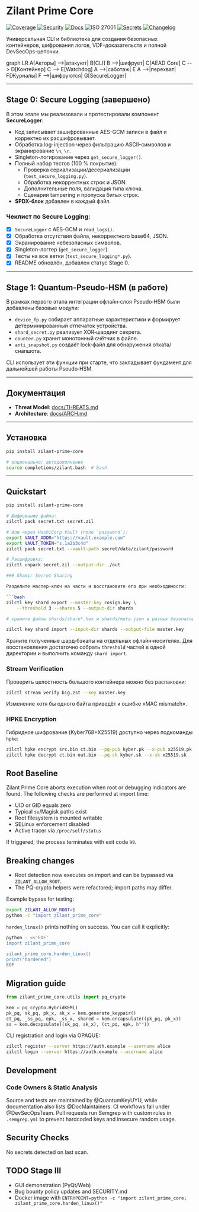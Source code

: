 # Zilant Prime Core

[![Coverage](https://img.shields.io/codecov/c/github/QuantumKeyUYU/zilant-prime-core?branch=main)](https://codecov.io/gh/QuantumKeyUYU/zilant-prime-core) [![Security](https://img.shields.io/badge/security-scan-passed-success.svg)](https://github.com/QuantumKeyUYU/zilant-prime-core/security) [![Docs](https://img.shields.io/badge/docs-available-blue.svg)](./docs/ARCH.md) ![ISO 27001](https://img.shields.io/badge/ISO27001-compliant-brightgreen.svg) [![Secrets](https://img.shields.io/badge/secrets-clean-brightgreen.svg)](./secret_leak_report.md) [![Changelog](https://img.shields.io/badge/changelog-up--to--date-blue.svg)](./CHANGELOG_AUTO.md)

Универсальная CLI и библиотека для создания безопасных контейнеров, шифрования логов, VDF-доказательств и полной DevSecOps-цепочки.

<div class="mermaid">
graph LR
  A[Акторы] -->|атакуют| B[CLI]
  B -->|шифрует| C[AEAD Core]
  C --> D[Контейнер]
  C --> E[Watchdog]
  A -->|саботаж| E
  A -->|перехват| F[Журналы]
  F -->|шифруются| G[SecureLogger]
</div>

---

## Stage 0: Secure Logging (завершено)

В этом этапе мы реализовали и протестировали компонент **SecureLogger**:

- Код записывает зашифрованные AES-GCM записи в файл и корректно их расшифровывает.
- Обработка log-injection через фильтрацию ASCII-символов и экранирование `\n`, `\r`.
- Singleton-логирование через `get_secure_logger()`.
- Полный набор тестов (100 % покрытие):
  - Проверка сериализации/десериализации (`test_secure_logging.py`).
  - Обработка некорректных строк и JSON.
  - Дополнительные поля, валидация типа ключа.
  - Сценарии tampering и пропуска битых строк.
- **SPDX-блок** добавлен в каждый файл.

### Чеклист по Secure Logging:
- [x] `SecureLogger` с AES-GCM и `read_logs()`.
- [x] Обработка отсутствия файла, некорректного base64, JSON.
- [x] Экранирование небезопасных символов.
- [x] Singleton-логгер (`get_secure_logger`).
- [x] Тесты на все ветки (`test_secure_logging*.py`).
- [x] README обновлён, добавлен статус Stage 0.

---

## Stage 1: Quantum‑Pseudo‑HSM (в работе)

В рамках первого этапа интеграции офлайн‑слоя Pseudo‑HSM были добавлены базовые
модули:

- `device_fp.py` собирает аппаратные характеристики и формирует детерминированный
  отпечаток устройства.
- `shard_secret.py` реализует XOR‑шардинг секрета.
- `counter.py` хранит монотонный счётчик в файле.
- `anti_snapshot.py` создаёт lock‑файл для обнаружения отката/снапшота.

CLI использует эти функции при старте, что закладывает фундамент для дальнейшей
работы Pseudo‑HSM.

---

## Документация

- **Threat Model**: [docs/THREATS.md](docs/THREATS.md)
- **Architecture**: [docs/ARCH.md](docs/ARCH.md)

---

## Установка

```bash
pip install zilant-prime-core

# опционально: автодополнение
source completions/zilant.bash  # bash
```

---

## Quickstart

```bash
pip install zilant-prime-core

# Шифрование файла:
zilctl pack secret.txt secret.zil

# Или через HashiCorp Vault (поле `password`):
export VAULT_ADDR="https://vault.example.com"
export VAULT_TOKEN="s.1a2b3c4d"
zilctl pack secret.txt --vault-path secret/data/zilant/password

# Расшифровка:
zilctl unpack secret.zil --output-dir ./out

### Shamir Secret Sharing

Разделите мастер‑ключ на части и восстановите его при необходимости:

```bash
zilctl key shard export --master-key cosign.key \
    --threshold 3 --shares 5 --output-dir shards

# храните файлы shards/share*.hex и shards/meta.json в разных безопасных местах

zilctl key shard import --input-dir shards --output-file master.key
```

Храните полученные шард‑бэкапы на отдельных офлайн‑носителях. Для восстановления
достаточно собрать ``threshold`` частей в одной директории и выполнить команду
``shard import``.

### Stream Verification

Проверить целостность большого контейнера можно без распаковки:

```bash
zilctl stream verify big.zst --key master.key
```

Изменение хотя бы одного байта приведёт к ошибке «MAC mismatch».

### HPKE Encryption

Гибридное шифрование (Kyber768+X25519) доступно через подкоманды ``hpke``:

```bash
zilctl hpke encrypt src.bin ct.bin --pq-pub kyber.pk --x-pub x25519.pk
zilctl hpke decrypt ct.bin out.bin --pq-sk kyber.sk --x-sk x25519.sk
```

## Root Baseline

Zilant Prime Core aborts execution when root or debugging indicators are found.
The following checks are performed at import time:

- UID or GID equals zero
- Typical ``su``/Magisk paths exist
- Root filesystem is mounted writable
- SELinux enforcement disabled
- Active tracer via ``/proc/self/status``

If triggered, the process terminates with exit code ``99``.

## Breaking changes

- Root detection now executes on import and can be bypassed via `ZILANT_ALLOW_ROOT`.
- The PQ-crypto helpers were refactored; import paths may differ.

Example bypass for testing:

```bash
export ZILANT_ALLOW_ROOT=1
python -c "import zilant_prime_core"
```

`harden_linux()` prints nothing on success. You can call it explicitly:

```bash
python - <<'EOF'
import zilant_prime_core

zilant_prime_core.harden_linux()
print("hardened")
EOF
```

## Migration guide

````python
from zilant_prime_core.utils import pq_crypto

kem = pq_crypto.HybridKEM()
pk_pq, sk_pq, pk_x, sk_x = kem.generate_keypair()
ct_pq, _ss_pq, epk, _ss_x, shared = kem.encapsulate((pk_pq, pk_x))
ss = kem.decapsulate((sk_pq, sk_x), (ct_pq, epk, b""))
````

CLI registration and login via OPAQUE:

```bash
zilctl register --server https://auth.example --username alice
zilctl login --server https://auth.example --username alice
```

## Development

### Code Owners & Static Analysis

Source and tests are maintained by @QuantumKeyUYU, while documentation also lists @DocMaintainers. CI workflows fall under @DevSecOpsTeam. Pull requests run Semgrep with custom rules in `.semgrep.yml` to prevent hardcoded keys and insecure random usage.

## Security Checks

No secrets detected on last scan.

## TODO Stage III

- GUI demonstration (PyQt/Web)
- Bug bounty policy updates and SECURITY.md
- Docker image with `ENTRYPOINT=python -c "import zilant_prime_core; zilant_prime_core.harden_linux()"`
